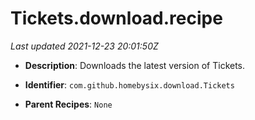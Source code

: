 # Tickets.download.recipe

_Last updated 2021-12-23 20:01:50Z_

- **Description**: Downloads the latest version of Tickets.

- **Identifier**: `com.github.homebysix.download.Tickets`

- **Parent Recipes**: `None`
